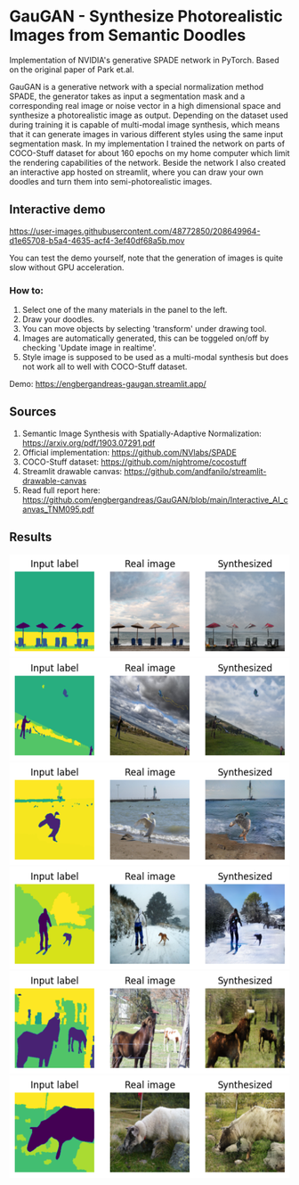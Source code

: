 # GauGAN - Synthesize Photorealistic Images from Semantic Doodles

Implementation of NVIDIA's generative SPADE network in PyTorch. Based on the original paper of Park et.al.

GauGAN is a generative network with a special normalization method SPADE, the generator takes as input a segmentation mask and a corresponding real image or noise vector in a high dimensional space and synthesize a photorealistic image as output. Depending on the dataset used during training it is capable of multi-modal image synthesis, which means that it can generate images in various different styles using the same input segmentation mask. In my implementation I trained the network on parts of COCO-Stuff dataset for about 160 epochs on my home computer which limit the rendering capabilities of the network. Beside the network I also created an interactive app hosted on streamlit, where you can draw your own doodles and turn them into semi-photorealistic images. 

## Interactive demo
https://user-images.githubusercontent.com/48772850/208649964-d1e65708-b5a4-4635-acf4-3ef40df68a5b.mov

You can test the demo yourself, note that the generation of images is quite slow without GPU acceleration. 
### How to:
1. Select one of the many materials in the panel to the left.
2. Draw your doodles. 
3. You can move objects by selecting 'transform' under drawing tool.
4. Images are automatically generated, this can be toggeled on/off by checking 'Update image in realtime'. 
5. Style image is supposed to be used as a multi-modal synthesis but does not work all to well with COCO-Stuff dataset.




Demo: https://engbergandreas-gaugan.streamlit.app/




## Sources
1. Semantic Image Synthesis with Spatially-Adaptive Normalization: https://arxiv.org/pdf/1903.07291.pdf 
2. Official implementation: https://github.com/NVlabs/SPADE
3. COCO-Stuff dataset: https://github.com/nightrome/cocostuff
4. Streamlit drawable canvas: https://github.com/andfanilo/streamlit-drawable-canvas
5. Read full report here: https://github.com/engbergandreas/GauGAN/blob/main/Interactive_AI_canvas_TNM095.pdf

## Results
![Synthesized result 1](https://github.com/engbergandreas/GauGAN/blob/main/app/result_12_.png)
![Synthesized result 2](https://github.com/engbergandreas/GauGAN/blob/main/app/result_19_.png)
![Synthesized result 3](https://github.com/engbergandreas/GauGAN/blob/main/app/result_27_.png)
![Synthesized result 4](https://github.com/engbergandreas/GauGAN/blob/main/app/result_32_.png)
![Synthesized result 5](https://github.com/engbergandreas/GauGAN/blob/main/app/result_35_.png)
![Synthesized result 6](https://github.com/engbergandreas/GauGAN/blob/main/app/result_39_.png)
